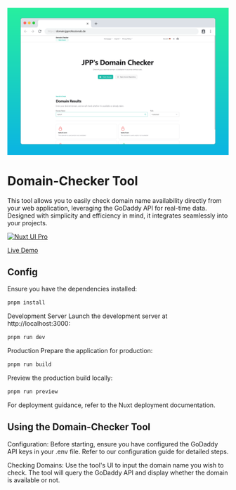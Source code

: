 
![jpp-domain-checker-screenshot](https://github.com/JPProfessionals/domain-checker/blob/main/.github/domain-tool-mockup.png)

# Domain-Checker Tool
This tool allows you to easily check domain name availability directly from your web application, leveraging the GoDaddy API for real-time data. Designed with simplicity and efficiency in mind, it integrates seamlessly into your projects.

[![Nuxt UI Pro](https://img.shields.io/badge/Made%20with-Nuxt%20UI%20Pro-00DC82?logo=nuxt.js&labelColor=020420)](https://ui.nuxt.com/pro)

[Live Demo](https://domain.jpprofessionals.de)

## Config
Ensure you have the dependencies installed:

```bash
pnpm install
```
Development Server
Launch the development server at http://localhost:3000:

``` bash
pnpm run dev
```
Production
Prepare the application for production:

``` bash
pnpm run build
```
Preview the production build locally:

``` bash
pnpm run preview
```

For deployment guidance, refer to the Nuxt deployment documentation.

## Using the Domain-Checker Tool
Configuration: Before starting, ensure you have configured the GoDaddy API keys in your .env file. Refer to our configuration guide for detailed steps.

Checking Domains: Use the tool's UI to input the domain name you wish to check. The tool will query the GoDaddy API and display whether the domain is available or not.
